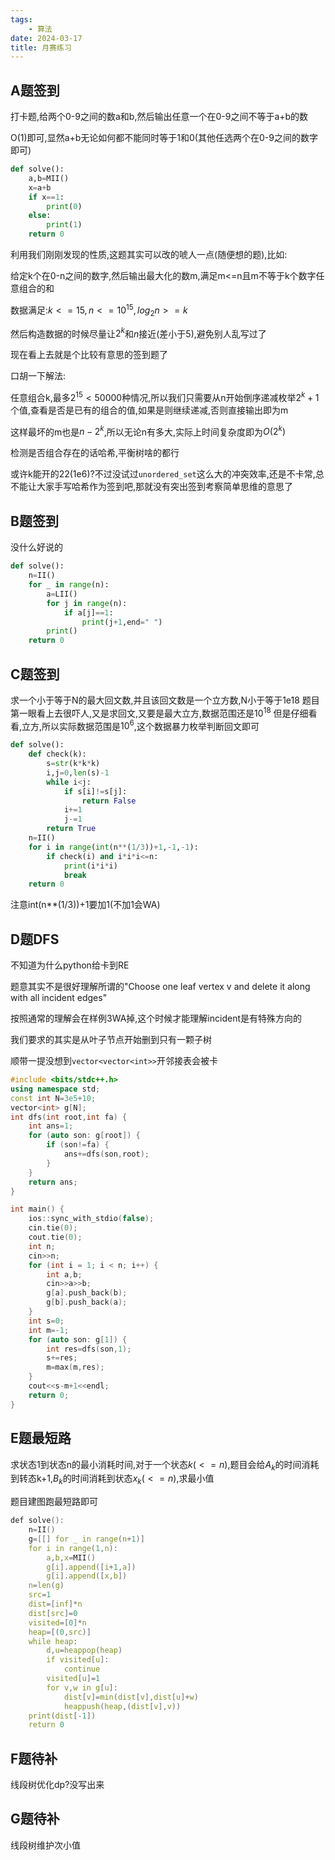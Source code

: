 ```yaml
---
tags:
    - 算法
date: 2024-03-17
title: 月赛练习
---
```


## A题签到
打卡题,给两个0-9之间的数a和b,然后输出任意一个在0-9之间不等于a+b的数

O(1)即可,显然a+b无论如何都不能同时等于1和0(其他任选两个在0-9之间的数字即可)
```py
def solve():
    a,b=MII()
    x=a+b
    if x==1:
        print(0)
    else:
        print(1)
    return 0
```
利用我们刚刚发现的性质,这题其实可以改的唬人一点(随便想的题),比如:

给定k个在0-n之间的数字,然后输出最大化的数m,满足m<=n且m不等于k个数字任意组合的和

数据满足:$k<=15,n<=10^{15},log_2n>=k$

然后构造数据的时候尽量让$2^k$和$n$接近(差小于5),避免别人乱写过了

现在看上去就是个比较有意思的签到题了

口胡一下解法:

任意组合k,最多$2^{15}<50000$种情况,所以我们只需要从n开始倒序递减枚举$2^k+1$个值,查看是否是已有的组合的值,如果是则继续递减,否则直接输出即为m

这样最坏的m也是$n-2^k$,所以无论n有多大,实际上时间复杂度即为$O(2^k)$

检测是否组合存在的话哈希,平衡树啥的都行

或许k能开的22(1e6)?不过没试过`unordered_set`这么大的冲突效率,还是不卡常,总不能让大家手写哈希作为签到吧,那就没有突出签到考察简单思维的意思了



## B题签到
没什么好说的
```py
def solve():
    n=II()
    for _ in range(n):
        a=LII()
        for j in range(n):
            if a[j]==1:
                print(j+1,end=" ")
        print()
    return 0
```
## C题签到
求一个小于等于N的最大回文数,并且该回文数是一个立方数,N小于等于1e18
题目第一眼看上去很吓人,又是求回文,又要是最大立方,数据范围还是$10^{18}$
但是仔细看看,立方,所以实际数据范围是$10^{6}$,这个数据暴力枚举判断回文即可
```py
def solve():
    def check(k):
        s=str(k*k*k)
        i,j=0,len(s)-1
        while i<j:
            if s[i]!=s[j]:
                return False
            i+=1
            j-=1
        return True
    n=II()
    for i in range(int(n**(1/3))+1,-1,-1):
        if check(i) and i*i*i<=n:
            print(i*i*i)
            break
    return 0
```
注意int(n**(1/3))+1要加1(不加1会WA)
## D题DFS
不知道为什么python给卡到RE

题意其实不是很好理解所谓的"Choose one leaf vertex v and delete it along with all incident edges"

按照通常的理解会在样例3WA掉,这个时候才能理解incident是有特殊方向的

我们要求的其实是从叶子节点开始删到只有一颗子树

顺带一提没想到`vector<vector<int>>`开邻接表会被卡
```cpp
#include <bits/stdc++.h>
using namespace std;
const int N=3e5+10;
vector<int> g[N];
int dfs(int root,int fa) {
    int ans=1;
    for (auto son: g[root]) {
        if (son!=fa) {
            ans+=dfs(son,root);
        }
    }
    return ans;
}

int main() {
    ios::sync_with_stdio(false);
    cin.tie(0);
    cout.tie(0);
    int n;
    cin>>n;
    for (int i = 1; i < n; i++) {
        int a,b;
        cin>>a>>b;
        g[a].push_back(b);
        g[b].push_back(a);
    }
    int s=0;
    int m=-1;
    for (auto son: g[1]) {
        int res=dfs(son,1);
        s+=res;
        m=max(m,res);
    }
    cout<<s-m+1<<endl;
    return 0;
}
```
## E题最短路
求状态1到状态n的最小消耗时间,对于一个状态$k(<=n)$,题目会给$A_k$的时间消耗到转态k+1,$B_k$的时间消耗到状态$x_k(<=n)$,求最小值


题目建图跑最短路即可
```cpp
def solve():
    n=II()
    g=[[] for _ in range(n+1)]
    for i in range(1,n):
        a,b,x=MII()
        g[i].append([i+1,a])
        g[i].append([x,b])
    n=len(g)
    src=1
    dist=[inf]*n
    dist[src]=0
    visited=[0]*n
    heap=[(0,src)]
    while heap:
        d,u=heappop(heap)
        if visited[u]:
            continue
        visited[u]=1
        for v,w in g[u]:
            dist[v]=min(dist[v],dist[u]+w)
            heappush(heap,(dist[v],v))
    print(dist[-1])
    return 0

```

## F题待补
线段树优化dp?没写出来
## G题待补
线段树维护次小值
